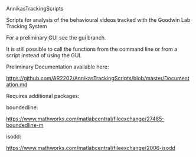 AnnikasTrackingScripts

Scripts for analysis of the behavioural videos tracked with the Goodwin Lab Tracking System

For a preliminary GUI see the gui branch.

It is still possible to call the functions from the command line or from a script instead of using the GUI.

Preliminary Documentation available here:

https://github.com/AR2202/AnnikasTrackingScripts/blob/master/Documentation.md

Requires additional packages:

boundedline:

https://www.mathworks.com/matlabcentral/fileexchange/27485-boundedline-m

isodd:

https://www.mathworks.com/matlabcentral/fileexchange/2006-isodd
